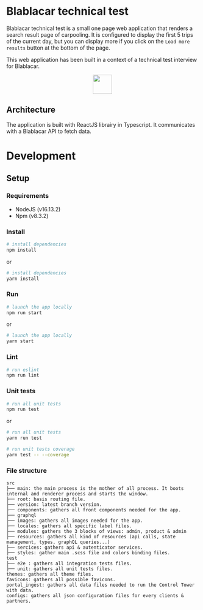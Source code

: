 # Blablacar technical test

Blablacar technical test is a small one page web application that renders a search result page of carpooling. It is configured to display the first 5 trips of the current day, but you can display more if you click on the `Load more results` button at the bottom of the page.

This web application has been built in a context of a technical test interview for Blablacar.

  <p align="center">
    <img src="/assets/bbc.png" width="50"/>
  </p>
 
## Architecture

The application is built with ReactJS librairy in Typescript. It communicates with a Blablacar API to fetch data.

# Development

## Setup

### Requirements

- NodeJS (v16.13.2)
- Npm (v8.3.2)

### Install

```bash
# install dependencies
npm install
```

or

```bash
# install dependencies
yarn install
```

### Run

```bash
# launch the app locally
npm run start
```

or

```bash
# launch the app locally
yarn start
```

### Lint

```bash
# run eslint
npm run lint
```

### Unit tests

```bash
# run all unit tests
npm run test
```

or

```bash
# run all unit tests
yarn run test
```

```bash
# run unit tests coverage
yarn test -- --coverage
```

### File structure

```
src
├── main: the main process is the mother of all process. It boots internal and renderer process and starts the window.
├── root: basis routing file.
├── version: latest branch version.
├── components: gathers all front components needed for the app.
├── graphql
├── images: gathers all images needed for the app.
├── locales: gathers all specific label files.
├── modules: gathers the 3 blocks of views: admin, product & admin
├── resources: gathers all kind of resources (api calls, state management, types, graphQL queries...)
├── sercices: gathers api & autenticator services.
├── styles: gather main .scss file and colors binding files.
test
├── e2e : gathers all integration tests files.
├── unit: gathers all unit tests files.
themes: gathers all theme files.
favicons: gathers all possible favicons.
portal_ingest: gathers all data files needed to run the Control Tower with data.
configs: gathers all json configuration files for every clients & partners.
```
